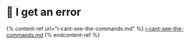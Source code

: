 # 🐞 I get an error

{% content-ref url="i-cant-see-the-commands.md" %}
[i-cant-see-the-commands.md](i-cant-see-the-commands.md)
{% endcontent-ref %}
